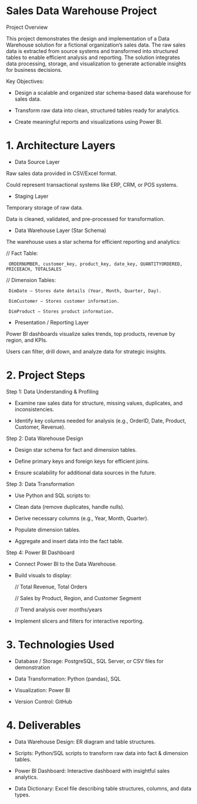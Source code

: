 # Sales Data Warehouse Project
Project Overview

This project demonstrates the design and implementation of a Data Warehouse solution for a fictional organization’s sales data. The raw sales data is extracted from source systems and transformed into structured tables to enable efficient analysis and reporting. The solution integrates data processing, storage, and visualization to generate actionable insights for business decisions.

Key Objectives:

* Design a scalable and organized star schema-based data warehouse for sales data.

* Transform raw data into clean, structured tables ready for analytics.

* Create meaningful reports and visualizations using Power BI.

# 1. Architecture Layers

* Data Source Layer

Raw sales data provided in CSV/Excel format.

Could represent transactional systems like ERP, CRM, or POS systems.

* Staging Layer

Temporary storage of raw data.

Data is cleaned, validated, and pre-processed for transformation.

* Data Warehouse Layer (Star Schema)

The warehouse uses a star schema for efficient reporting and analytics:

// Fact Table: 
     
     ORDERNUMBER, customer_key, product_key, date_key, QUANTITYORDERED, PRICEEACH, TOTALSALES
      
// Dimension Tables:

     DimDate – Stores date details (Year, Month, Quarter, Day).

     DimCustomer – Stores customer information.

     DimProduct – Stores product information.

* Presentation / Reporting Layer

Power BI dashboards visualize sales trends, top products, revenue by region, and KPIs.

Users can filter, drill down, and analyze data for strategic insights.

# 2. Project Steps
Step 1: Data Understanding & Profiling

* Examine raw sales data for structure, missing values, duplicates, and inconsistencies.

* Identify key columns needed for analysis (e.g., OrderID, Date, Product, Customer, Revenue).

Step 2: Data Warehouse Design

* Design star schema for fact and dimension tables.

* Define primary keys and foreign keys for efficient joins.

* Ensure scalability for additional data sources in the future.

Step 3: Data Transformation

* Use Python and SQL scripts to:

* Clean data (remove duplicates, handle nulls).

* Derive necessary columns (e.g., Year, Month, Quarter).

* Populate dimension tables.

* Aggregate and insert data into the fact table.

Step 4: Power BI Dashboard

* Connect Power BI to the Data Warehouse.

* Build visuals to display:

    // Total Revenue, Total Orders

    // Sales by Product, Region, and Customer Segment

    // Trend analysis over months/years

* Implement slicers and filters for interactive reporting.


# 3. Technologies Used

* Database / Storage: PostgreSQL, SQL Server, or CSV files for demonstration

* Data Transformation: Python (pandas), SQL

* Visualization: Power BI

* Version Control:  GitHub

# 4. Deliverables

* Data Warehouse Design: ER diagram and table structures.

* Scripts: Python/SQL scripts to transform raw data into fact & dimension tables.

* Power BI Dashboard: Interactive dashboard with insightful sales analytics.

* Data Dictionary: Excel file describing table structures, columns, and data types.
